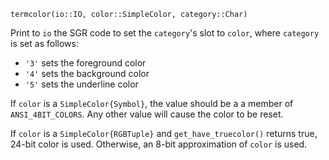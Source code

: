 ```
termcolor(io::IO, color::SimpleColor, category::Char)
```

Print to `io` the SGR code to set the `category`'s slot to `color`, where `category` is set as follows:

  * `'3'` sets the foreground color
  * `'4'` sets the background color
  * `'5'` sets the underline color

If `color` is a `SimpleColor{Symbol}`, the value should be a a member of `ANSI_4BIT_COLORS`. Any other value will cause the color to be reset.

If `color` is a `SimpleColor{RGBTuple}` and `get_have_truecolor()` returns true, 24-bit color is used. Otherwise, an 8-bit approximation of `color` is used.
